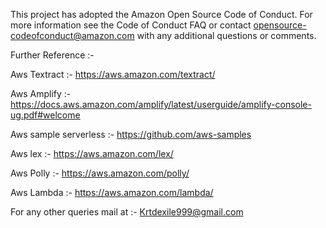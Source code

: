 This project has adopted the Amazon Open Source Code of Conduct. For more information see the Code of Conduct FAQ or contact opensource-codeofconduct@amazon.com with any additional questions or comments.



Further Reference :- 

Aws Textract :-
https://aws.amazon.com/textract/

Aws Amplify :-
https://docs.aws.amazon.com/amplify/latest/userguide/amplify-console-ug.pdf#welcome

Aws sample serverless :-
https://github.com/aws-samples

Aws lex :-
https://aws.amazon.com/lex/

Aws Polly :-
https://aws.amazon.com/polly/

Aws Lambda :-
https://aws.amazon.com/lambda/

For any other queries mail at :- 
Krtdexile999@gmail.com
